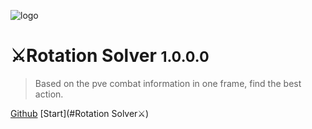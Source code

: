 ![logo](/RotationSolverIcon_128.png)

# **⚔️Rotation Solver** <small>1.0.0.0</small>

> Based on the pve combat information in one frame, find the best action.

[Github](https://github.com/ArchiDog1998/RotationSolver)
[Start](#Rotation Solver⚔️)